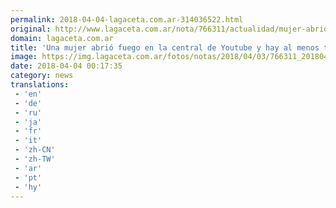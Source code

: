 ```yaml
---
permalink: 2018-04-04-lagaceta.com.ar-314036522.html
original: http://www.lagaceta.com.ar/nota/766311/actualidad/mujer-abrio-fuego-central-youtube-hay-al-menos-tres-heridos.html
domain: lagaceta.com.ar
title: 'Una mujer abrió fuego en la central de Youtube y hay al menos tres heridos'
image: https://img.lagaceta.com.ar/fotos/notas/2018/04/03/766311_20180403210425.jpg
date: 2018-04-04 00:17:35
category: news
translations: 
 - 'en'
 - 'de'
 - 'ru'
 - 'ja'
 - 'fr'
 - 'it'
 - 'zh-CN'
 - 'zh-TW'
 - 'ar'
 - 'pt'
 - 'hy'
---
```


